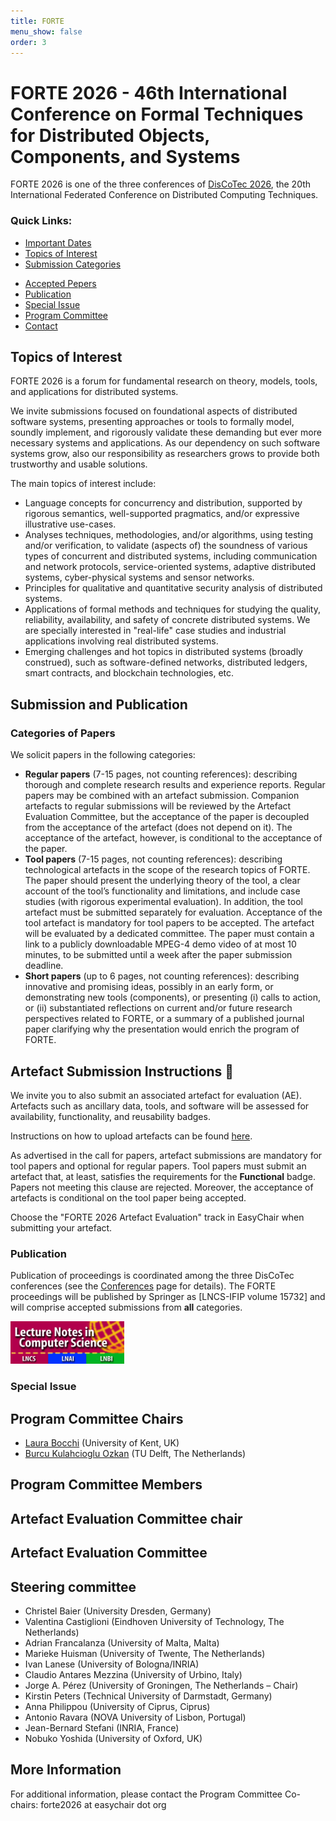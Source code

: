 ```yaml
---
title: FORTE
menu_show: false
order: 3
---
```


# FORTE 2026 - 46th International Conference on Formal Techniques for Distributed Objects, Components, and Systems

FORTE 2026 is one of the three conferences of [DisCoTec 2026](.), the 20th International Federated Conference on Distributed Computing Techniques.

### Quick Links:
* [Important Dates](https://www.discotec.org/2025/#important-dates)
* [Topics of Interest](#main-topics-of-interest)
* [Submission Categories](#categories-of-papers)
<!--* [Submission Link](#submission-link)-->
* [Accepted Pepers](#accepted-papers)
* [Publication](#Publication)
* [Special Issue](#special-issue)
* [Program Committee](#program-committee-chairs)
* [Contact](#more-information)

## Topics of Interest
FORTE 2026 is a forum for fundamental research on theory, models, tools, and applications for distributed systems.

We invite submissions focused on foundational aspects of distributed
software systems, presenting approaches or tools to formally model,
soundly implement, and rigorously validate these demanding but ever
more necessary systems and applications. As our dependency on such
software systems grow, also our responsibility as researchers grows to
provide both trustworthy and usable solutions.

The main topics of interest include:
* Language concepts for concurrency and distribution, supported by
  rigorous semantics, well-supported pragmatics, and/or expressive
  illustrative use-cases.
* Analyses techniques, methodologies, and/or algorithms, using testing
  and/or verification, to validate (aspects of) the soundness of
  various types of concurrent and distributed systems, including
  communication and network protocols, service-oriented systems,
  adaptive distributed systems, cyber-physical systems and sensor
  networks.
* Principles for qualitative and quantitative security analysis of
  distributed systems.
* Applications of formal methods and techniques for studying the
  quality, reliability, availability, and safety of concrete
  distributed systems. We are specially interested in "real-life" case
  studies and industrial applications involving real distributed
  systems.
* Emerging challenges and hot topics in distributed systems (broadly
  construed), such as software-defined networks, distributed ledgers,
  smart contracts, and blockchain technologies, etc.


## Submission and Publication

### Categories of Papers

We solicit papers in the following categories:
* __Regular papers__ (7-15 pages, not counting references): describing thorough and complete research results and experience reports. Regular papers may be combined with an artefact submission. Companion artefacts to regular submissions will be reviewed by the Artefact Evaluation Committee, but the acceptance of the paper is decoupled from the acceptance of the artefact (does not depend on it). The acceptance of the artefact, however, is conditional to the acceptance of the paper.
* __Tool papers__ (7-15 pages, not counting references): describing technological artefacts in the scope of the research topics of FORTE.  The paper should present the underlying theory of the tool, a clear account of the tool’s functionality and limitations, and include case studies (with rigorous experimental evaluation). In addition, the tool artefact must be submitted separately for evaluation. Acceptance of the tool artefact is mandatory for tool papers to be accepted. The artefact will be evaluated by a dedicated committee.  The paper must contain a link to a publicly downloadable MPEG-4 demo video of at most 10 minutes, to be submitted until a week after the paper submission deadline.
* __Short papers__ (up to 6 pages, not counting references): describing innovative and promising ideas, possibly in an early form, or demonstrating new tools (components), or presenting (i) calls to action, or (ii) substantiated reflections on current and/or future research perspectives related to FORTE, or a summary of a published journal paper clarifying why the presentation would enrich the program of FORTE.

## Artefact Submission Instructions 📣

We invite you to also submit an associated artefact for evaluation (AE). Artefacts such as ancillary data, tools, and software will be assessed for availability, functionality, and reusability badges.

Instructions on how to upload artefacts can be found [here](FORTE_Artefact_Evaluation_Guidelines.pdf).

As advertised in the call for papers, artefact submissions are mandatory for tool papers and optional for regular papers. Tool papers must submit an artefact that, at least, satisfies the requirements for the **Functional** badge. Papers not meeting this clause are rejected. Moreover, the acceptance of artefacts is conditional on the tool paper being accepted.

Choose the "FORTE 2026 Artefact Evaluation" track in EasyChair when submitting your artefact.

<!--### Submission Link
[Submission Link](https://easychair.org/conferences/?conf=forte2025)
  -->

<!--### Accepted papers
Go to the [**dedicated page**](accepted-papers)
-->
### Publication

Publication of proceedings is coordinated among the three DisCoTec conferences (see the [Conferences](conferences) page for details). The FORTE proceedings will be published by Springer as [LNCS-IFIP volume 15732] and will comprise accepted submissions from __all__ categories.

<img src="lncs-logo.jpg" width="182" height="68"/>

### Special Issue
<!--Selected papers will be invited to a special issue of [**Logical Methods in Computer Science**](https://lmcs.episciences.org).
-->

## Program Committee Chairs
* [Laura Bocchi][LauraWeb] (University of Kent, UK)
* [Burcu Kulahcioglu Ozkan][BurcuWeb] (TU Delft, The Netherlands)

## Program Committee Members


## Artefact Evaluation Committee chair

## Artefact Evaluation Committee

## Steering committee
* Christel Baier (University Dresden, Germany)
* Valentina Castiglioni (Eindhoven University of Technology, The Netherlands) 
* Adrian Francalanza (University of Malta, Malta)
* Marieke Huisman (University of Twente, The Netherlands)
* Ivan Lanese (University of Bologna/INRIA)
* Claudio Antares Mezzina (University of Urbino, Italy)
* Jorge A. Pérez (University of Groningen, The Netherlands – Chair) 
* Kirstin Peters (Technical University of Darmstadt, Germany) 
* Anna Philippou (University of Ciprus, Ciprus)
* Antonio Ravara (NOVA University of Lisbon, Portugal)
* Jean-Bernard Stefani (INRIA, France)
* Nobuko Yoshida (University of Oxford, UK) 



## More Information
For additional information, please contact the Program Committee Co-chairs: forte2026 at easychair dot org 

[BurcuWeb]: https://burcuku.github.io/home/
[LauraWeb]: https://www.kent.ac.uk/school-of-computing/people/3119/bocchi-laura
